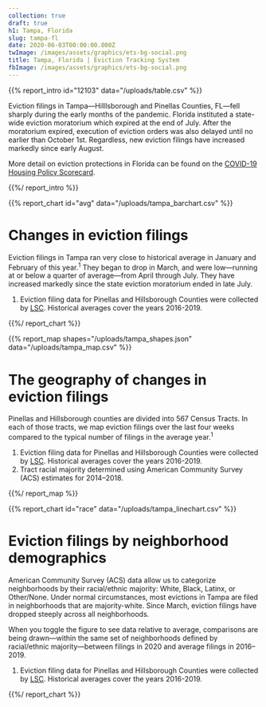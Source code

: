 ```yaml
---
collection: true
draft: true
h1: Tampa, Florida
slug: tampa-fl
date: 2020-06-03T00:00:00.000Z
twImage: /images/assets/graphics/ets-bg-social.png
title: Tampa, Florida | Eviction Tracking System
fbImage: /images/assets/graphics/ets-bg-social.png
---
```


{{% report_intro id="12103" data="/uploads/table.csv" %}}

Eviction filings in Tampa—Hilllsborough and Pinellas Counties, FL—fell sharply during the early months of the pandemic. Florida instituted a state-wide eviction moratorium which expired at the end of July. After the moratorium expired, execution of eviction orders was also delayed until no earlier than October 1st. Regardless, new eviction filings have increased markedly since early August.

More detail on eviction protections in Florida can be found on the [COVID-19 Housing Policy Scorecard](https://evictionlab.org/covid-policy-scorecard/fl/).

{{%/ report_intro %}}



{{% report_chart id="avg" data="/uploads/tampa_barchart.csv" %}}







# Changes in eviction filings

Eviction filings in Tampa ran very close to historical average in January and February of this year.<sup>1</sup> They began to drop in March, and were low—running at or below a quarter of average—from April through July. They have increased markedly since the state eviction moratorium ended in late July. 

1. Eviction filing data for Pinellas and Hillsborough Counties were collected by [LSC](https://www.lsc.gov/). Historical averages cover the years 2016-2019.



{{%/ report_chart %}}



{{% report_map shapes="/uploads/tampa_shapes.json" data="/uploads/tampa_map.csv" %}}

# The geography of changes in eviction filings

Pinellas and Hillsborough counties are divided into 567 Census Tracts. In each of those tracts, we map eviction filings over the last four weeks compared to the typical number of filings in the average year.<sup>1</sup> 

1. Eviction filing data for Pinellas and Hillsborough Counties were collected by [LSC](https://www.lsc.gov/). Historical averages cover the years 2016-2019.
2. Tract racial majority determined using American Community Survey (ACS) estimates for 2014–2018.

{{%/ report_map %}}



{{% report_chart id="race" data="/uploads/tampa_linechart.csv" %}}

# Eviction filings by neighborhood demographics

American Community Survey (ACS) data allow us to categorize neighborhoods by their racial/ethnic majority: White, Black, Latinx, or Other/None. Under normal circumstances, most evictions in Tampa are filed in neighborhoods that are majority-white. Since March, eviction filings have dropped steeply across all neighborhoods.

When you toggle the figure to see data relative to average, comparisons are being drawn—within the same set of neighborhoods defined by racial/ethnic majority—between filings in 2020 and average filings in 2016–2019.

1. Eviction filing data for Pinellas and Hillsborough Counties were collected by [LSC](https://www.lsc.gov/). Historical averages cover the years 2016-2019.


{{%/ report_chart %}}